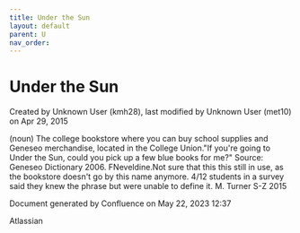 ```yaml
---
title: Under the Sun
layout: default
parent: U
nav_order:
---
```


# Under the Sun

Created by  Unknown User (kmh28), last modified by  Unknown User (met10) on Apr 29, 2015

(noun) The college bookstore where you can buy school supplies and Geneseo merchandise, located in the College Union.&quot;If you're going to Under the Sun, could you pick up a few blue books for me?&quot; Source: Geneseo Dictionary 2006. FNeveldine.Not sure that this this still in use, as the bookstore doesn't go by this name anymore. 4/12 students in a survey said they knew the phrase but were unable to define it. M. Turner S-Z 2015

Document generated by Confluence on May 22, 2023 12:37

Atlassian
